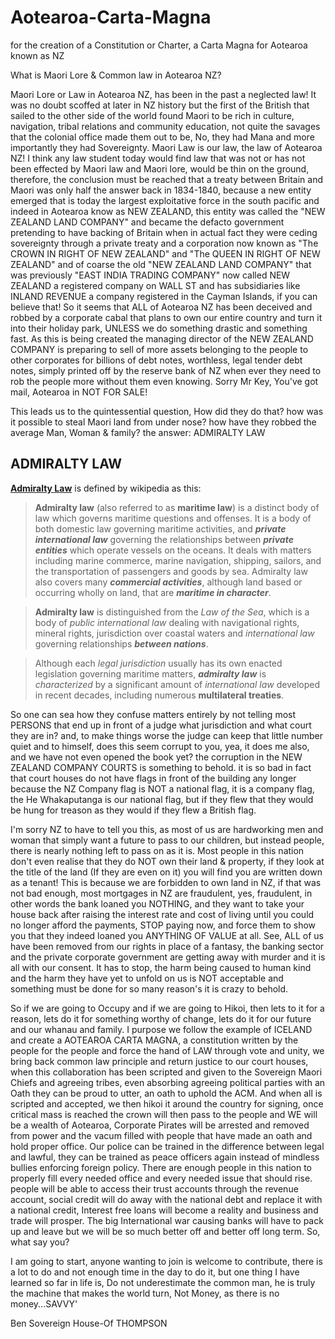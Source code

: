 Aotearoa-Carta-Magna
====================

for the creation of a Constitution or Charter, a Carta Magna for Aotearoa known as NZ



What is Maori Lore & Common law in Aotearoa NZ?

Maori Lore or Law in Aotearoa NZ, has been in the past a neglected law! It was no doubt scoffed at later in NZ history but the first of the British that sailed to the other side of the world found Maori to be rich in culture, navigation, tribal relations and community education, not quite the savages that the colonial office made them out to be, No, they had Mana and more importantly they had Sovereignty.
Maori Law is our law, the law of Aotearoa NZ! I think any law student today would find law that was not or has not been effected by Maori law and Maori lore, would be thin on the ground, therefore, the conclusion must be reached that a treaty between Britain and Maori was only half the answer back in 1834-1840, because a new entity emerged that is today the largest exploitative force in the south pacific and indeed in Aotearoa know as NEW ZEALAND, this entity was called the "NEW ZEALAND LAND COMPANY" and became the defacto government pretending to have backing of Britain when in actual fact they were ceding sovereignty through a private treaty and a corporation now known as "The CROWN IN RIGHT OF NEW ZEALAND" and "The QUEEN IN RIGHT OF NEW ZEALAND" and of coarse the old "NEW ZEALAND LAND COMPANY" that was previously "EAST INDIA TRADING COMPANY" now called NEW ZEALAND a registered company on WALL ST and has subsidiaries like INLAND REVENUE a company registered in the Cayman Islands, if you can believe that!
So it seems that ALL of Aotearoa NZ has been deceived and robbed by a corporate cabal that plans to own our entire country and turn it into their holiday park, UNLESS we do something drastic and something fast.
As this is being created the managing director of the NEW ZEALAND COMPANY is preparing to sell of more assets belonging to the people to other corporates for billions of debt notes, worthless, legal tender debt notes, simply printed off by the reserve bank of NZ when ever they need to rob the people more without them even knowing. Sorry Mr Key, You've got mail, Aotearoa in NOT FOR SALE!

This leads us to the quintessential question, How did they do that? how was it possible to steal Maori land from under nose? how have they robbed the average Man, Woman & family? the answer: ADMIRALTY LAW

## ADMIRALTY LAW

**[Admiralty Law](http://en.wikipedia.org/wiki/Admiralty_law)** is defined by wikipedia as this:
> **Admiralty law** (also referred to as **maritime law**) is a distinct body of law which governs maritime questions and offenses. It is a body of both domestic law governing maritime activities, and _**private international law**_ governing the relationships between _**private entities**_ which operate vessels on the oceans. It deals with matters including marine commerce, marine navigation, shipping, sailors, and the transportation of passengers and goods by sea. Admiralty law also covers many _**commercial activities**_, although land based or occurring wholly on land, that are **_maritime in character_**.

> **Admiralty law** is distinguished from the _Law of the Sea_, which is a body of _public international law_ dealing with navigational rights, mineral rights, jurisdiction over coastal waters and _international law_ governing relationships _**between nations**_.

> Although each _legal jurisdiction_ usually has its own enacted legislation governing maritime matters, **_admiralty law_** is _characterized_ by a significant amount of _international law_ developed in recent decades, including numerous **multilateral treaties**.

So one can sea how they confuse matters entirely by not telling most PERSONS that end up in front of a judge what jurisdiction and what court they are in? and, to make things worse the judge can keep that little number quiet and to himself, does this seem corrupt to you, yea, it does me also, and we have not even opened the book yet? the corruption in the NEW ZEALAND COMPANY COURTS is something to behold. it is so bad in fact that court houses do not have flags in front of the building any longer because the NZ Company flag is NOT a national flag, it is a company flag, the He Whakaputanga is our national flag, but if they flew that they would be hung for treason as they would if they flew a British flag. 

I'm sorry NZ to have to tell you this, as most of us are hardworking men and woman that simply want a future to pass to our children, but instead people, there is nearly nothing left to pass on as it is. Most people in this nation don't even realise that they do NOT own their land & property, if they look at the title of the land (If they are even on it) you will find you are written down as a tenant! This is because we are forbidden to own land in NZ, if that was not bad enough, most mortgages in NZ are fraudulent, yes, fraudulent, in other words the bank loaned you NOTHING, and they want to take your house back after raising the interest rate and cost of living until you could no longer afford the payments, STOP paying now, and force them to show you that they indeed loaned you ANYTHING OF VALUE at all. See, ALL of us have been removed from our rights in place of a fantasy, the banking sector and the private corporate government are getting away with murder and it is all with our consent. It has to stop, the harm being caused to human kind and the harm they have yet to unfold on us is NOT acceptable and something must be done for so many reason's it is crazy to behold.

So if we are going to Occupy and if we are going to Hikoi, then lets to it for a reason, lets do it for something worthy of change, lets do it for our future and our whanau and family.
I purpose we follow the example of ICELAND and create a AOTEAROA CARTA MAGNA, a constitution written by the people for the people and force the hand of LAW through vote and unity, we bring back common law principle and return justice to our court houses, when this collaboration has been scripted and given to the Sovereign Maori Chiefs and agreeing tribes, even absorbing agreeing political parties with an Oath they can be proud to utter, an oath to uphold the ACM. And when all is scripted and accepted, we then hikoi it around the country for signing, once critical mass is reached the crown will then pass to the people and WE will be a wealth of Aotearoa, Corporate Pirates will be arrested and removed from power and the vacum filled with people that have made an oath and hold proper office.
Our police can be trained in the difference between legal and lawful, they can be trained as peace officers again instead of mindless bullies enforcing foreign policy. There are enough people in this nation to properly fill every needed office and every needed issue that should rise. people will be able to access their trust accounts through the revenue account, social credit will do away with the national debt and replace it with a national credit, Interest free loans will become a reality and business and trade will prosper. The big International war causing banks will have to pack up and leave but we will be so much better off and better off long term.
So, what say you?

I am going to start, anyone wanting to join is welcome to contribute, there is a lot to do and not enough time in the day to do it, but one thing I have learned so far in life is, Do not underestimate the common man, he is truly the machine that makes the world turn, Not Money, as there is no money...SAVVY'

Ben Sovereign House-Of THOMPSON